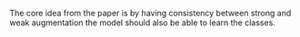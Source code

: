 The core idea from the paper is by having consistency between strong and weak augmentation the model should also be able to learn the classes.